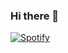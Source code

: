 ### Hi there 👋

<!--
**Innsmouth-trip/Innsmouth-Trip** is a ✨ _special_ ✨ repository because its `README.md` (this file) appears on your GitHub profile.

Here are some ideas to get you started:

- 🔭 I’m currently working on ...
- 🌱 I’m currently learning ...
- 👯 I’m looking to collaborate on ...
- 🤔 I’m looking for help with ...
- 💬 Ask me about ...
- 📫 How to reach me: ...
- 😄 Pronouns: ...
- ⚡ Fun fact: ...
-->
[![Spotify](https://innsmouth.vercel.app/api/spotify)](https://open.spotify.com/user/y34r75db5o7eksagdl8lsaamw)
